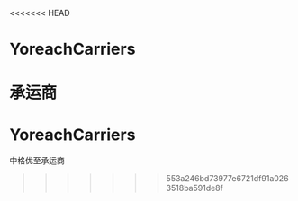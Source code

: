 <<<<<<< HEAD
# YoreachCarriers
承运商
=======
# YoreachCarriers
中格优至承运商
>>>>>>> 553a246bd73977e6721df91a0263518ba591de8f
